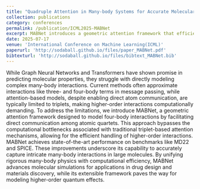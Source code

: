 ```yaml
---
title: "Quadruple Attention in Many-body Systems for Accurate Molecular Property Predictions"
collection: publications
category: conferences
permalink: /publication/ICML2025-MABNet
excerpt: MABNet introduces a geometric attention framework that efficiently models four-body atomic interactions, overcoming limitations of traditional methods in capturing complex many-body effects, and achieves state-of-the-art performance on molecular property prediction benchmarks.
date: 2025-07-17
venue: 'International Conference on Machine Learning(ICML)'
paperurl: 'http://sodaball.github.io/files/paper_MABNet.pdf'
bibtexturl: 'http://sodaball.github.io/files/bibtext_MABNet.bib'
---
```


While Graph Neural Networks and Transformers have shown promise in predicting molecular properties, they struggle with directly modeling complex many-body interactions. Current methods often approximate interactions like three- and four-body terms in message passing, while attention-based models, despite enabling direct atom communication, are typically limited to triplets, making higher-order interactions computationally demanding. To address the limitations, we introduce MABNet, a geometric attention framework designed to model four-body interactions by facilitating direct communication among atomic quartets. This approach bypasses the computational bottlenecks associated with traditional triplet-based attention mechanisms, allowing for the efficient handling of higher-order interactions. MABNet achieves state-of-the-art performance on benchmarks like MD22 and SPICE. These improvements underscore its capability to accurately capture intricate many-body interactions in large molecules. By unifying rigorous many-body physics with computational efficiency, MABNet advances molecular simulations for applications in drug design and materials discovery, while its extensible framework paves the way for modeling higher-order quantum effects.
